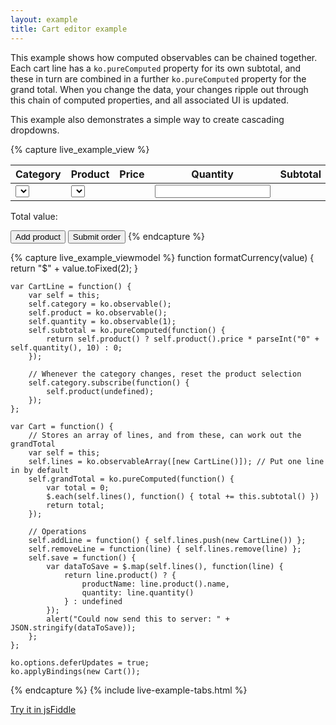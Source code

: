 ```yaml
---
layout: example
title: Cart editor example
---
```


<script type="text/javascript" src="resources/sampleProductCategories.js"> </script>
<style type="text/css">        	
    .liveExample th { text-align: left }
    .liveExample .price { text-align: right; padding-right: 2em; }
    .liveExample .grandTotal { border-top: 1px solid silver; padding-top: 0.5em; font-size: 1.2em; }
    .liveExample .grandTotal SPAN { font-weight: bold; }
    
    .liveExample table, .liveExample td, .liveExample th { padding: 0.2em; border-width: 0; margin: 0; vertical-align: top; }
    .liveExample td input, .liveExample td select { width: 8em; }
    .liveExample td.quantity input { width: 4em; }
    .liveExample td select { height: 1.8em; white-space: nowrap; }
</style>

This example shows how computed observables can be chained together. Each cart line has a `ko.pureComputed` property for its own subtotal, and these in turn are combined in a further `ko.pureComputed` property for the grand total. When you change the data, your changes ripple out through this chain of computed properties, and all associated UI is updated.

This example also demonstrates a simple way to create cascading dropdowns.

{% capture live_example_view %}
<table width='100%'>
    <thead>
        <tr>
            <th width='25%'>Category</th>
            <th width='25%'>Product</th>
            <th class='price' width='15%'>Price</th>
            <th class='quantity' width='10%'>Quantity</th>
            <th class='price' width='15%'>Subtotal</th>
            <th width='10%'> </th>
        </tr>
    </thead>
    <tbody data-bind='foreach: lines'>
        <tr>
            <td>
                <select data-bind='options: sampleProductCategories, optionsText: "name", optionsCaption: "Select...", value: category'> </select>
            </td>
            <td data-bind="with: category">
                <select data-bind='options: products, optionsText: "name", optionsCaption: "Select...", value: $parent.product'> </select>
            </td>
            <td class='price' data-bind='with: product'>
                <span data-bind='text: formatCurrency(price)'> </span>
            </td>
            <td class='quantity'>
                <input data-bind='visible: product, value: quantity, valueUpdate: "afterkeydown"' />
            </td>
            <td class='price'>
                <span data-bind='visible: product, text: formatCurrency(subtotal())' > </span>
            </td>
            <td>
                <a href='#' data-bind='click: $parent.removeLine'>Remove</a>
            </td>
        </tr>
    </tbody>
</table>
<p class='grandTotal'>
    Total value: <span data-bind='text: formatCurrency(grandTotal())'> </span>
</p>
<button data-bind='click: addLine'>Add product</button>
<button data-bind='click: save'>Submit order</button>
{% endcapture %}

{% capture live_example_viewmodel %}
    function formatCurrency(value) {
        return "$" + value.toFixed(2);
    }

    var CartLine = function() {
        var self = this;
        self.category = ko.observable();
        self.product = ko.observable();
        self.quantity = ko.observable(1);
        self.subtotal = ko.pureComputed(function() {
            return self.product() ? self.product().price * parseInt("0" + self.quantity(), 10) : 0;
        });

        // Whenever the category changes, reset the product selection
        self.category.subscribe(function() {
            self.product(undefined);
        });
    };
    
    var Cart = function() {
        // Stores an array of lines, and from these, can work out the grandTotal
        var self = this;
        self.lines = ko.observableArray([new CartLine()]); // Put one line in by default
        self.grandTotal = ko.pureComputed(function() {
            var total = 0;
            $.each(self.lines(), function() { total += this.subtotal() })
            return total;
        });

        // Operations
        self.addLine = function() { self.lines.push(new CartLine()) };
        self.removeLine = function(line) { self.lines.remove(line) };
        self.save = function() {
            var dataToSave = $.map(self.lines(), function(line) {
                return line.product() ? {
                    productName: line.product().name,
                    quantity: line.quantity()
                } : undefined
            });
            alert("Could now send this to server: " + JSON.stringify(dataToSave));
        };
    };

    ko.options.deferUpdates = true;
    ko.applyBindings(new Cart());
{% endcapture %}
{% include live-example-tabs.html %}

[Try it in jsFiddle](http://jsfiddle.net/rniemeyer/adNuR/)